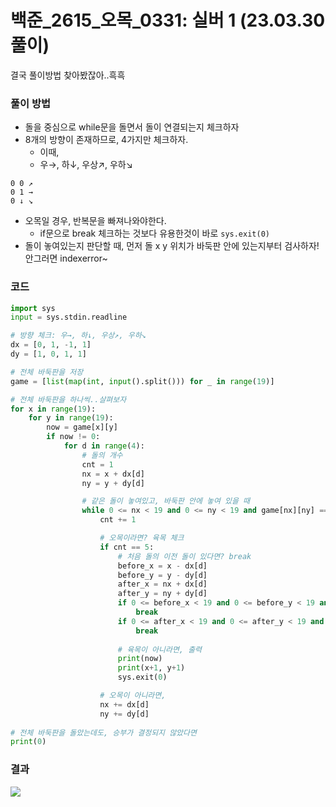 # 백준_2615_오목_0331: 실버 1 (23.03.30 풀이)
결국 풀이방법 찾아봤잖아..흑흑

### 풀이 방법
- 돌을 중심으로 while문을 돌면서 돌이 연결되는지 체크하자
- 8개의 방향이 존재하므로, 4가지만 체크하자.
    - 이때, 
    - 우→, 하↓, 우상↗, 우하↘
```
0 0 ↗
0 1 →
0 ↓ ↘
```
- 오목일 경우, 반복문을 빠져나와야한다.
    - if문으로 break 체크하는 것보다 유용한것이 바로 `sys.exit(0)`
- 돌이 놓여있는지 판단할 때, 먼저 돌 x y 위치가 바둑판 안에 있는지부터 검사하자! 안그러면 indexerror~


### 코드
```python
import sys
input = sys.stdin.readline

# 방향 체크: 우→, 하↓, 우상↗, 우하↘
dx = [0, 1, -1, 1]
dy = [1, 0, 1, 1]

# 전체 바둑판을 저장
game = [list(map(int, input().split())) for _ in range(19)]

# 전체 바둑판을 하나씩..살펴보자
for x in range(19):
    for y in range(19):
        now = game[x][y]
        if now != 0:
            for d in range(4):
                # 돌의 개수
                cnt = 1
                nx = x + dx[d]
                ny = y + dy[d]

                # 같은 돌이 놓여있고, 바둑판 안에 놓여 있을 때
                while 0 <= nx < 19 and 0 <= ny < 19 and game[nx][ny] == now:
                    cnt += 1

                    # 오목이라면? 육목 체크
                    if cnt == 5:
                        # 처음 돌의 이전 돌이 있다면? break
                        before_x = x - dx[d]
                        before_y = y - dy[d]
                        after_x = nx + dx[d]
                        after_y = ny + dy[d]
                        if 0 <= before_x < 19 and 0 <= before_y < 19 and game[before_x][before_y] == now:
                            break
                        if 0 <= after_x < 19 and 0 <= after_y < 19 and game[after_x][after_y] == now:
                            break
                        
                        # 육목이 아니라면, 출력
                        print(now)
                        print(x+1, y+1)
                        sys.exit(0)

                    # 오목이 아니라면,
                    nx += dx[d]
                    ny += dy[d]
                    
# 전체 바둑판을 돌았는데도, 승부가 결정되지 않았다면
print(0)
```

### 결과
![](https://velog.velcdn.com/images/juyeonma9/post/2aaa5795-cd3e-4134-b7f5-80f444a1a188/image.png)


